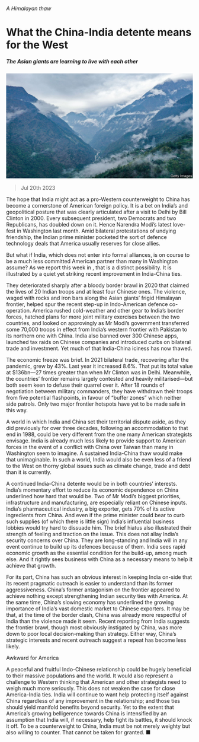 ###### A Himalayan thaw

# What the China-India detente means for the West 

##### The Asian giants are learning to live with each other 

![image](images/20230722_LDP501.jpg) 

> Jul 20th 2023 

The hope that India might act as a pro-Western counterweight to China has become a cornerstone of American foreign policy. It is a bet on India’s  and geopolitical posture that was clearly articulated after a visit to Delhi by Bill Clinton in 2000. Every subsequent president, two Democrats and two Republicans, has doubled down on it. Hence Narendra Modi’s latest love-fest in Washington last month. Amid bilateral protestations of undying friendship, the Indian prime minister pocketed the sort of defence technology deals that America usually reserves for close allies.

But what if India, which does not enter into formal alliances, is on course to be a much less committed American partner than many in Washington assume? As we report this week in , that is a distinct possibility. It is illustrated by a quiet yet striking recent improvement in India-China ties.

They deteriorated sharply after a bloody border brawl in 2020 that claimed the lives of 20 Indian troops and at least four Chinese ones. The violence, waged with rocks and iron bars along the Asian giants’ frigid Himalayan frontier, helped spur the recent step-up in Indo-American defence co-operation. America rushed cold-weather and other gear to India’s border forces, hatched plans for more joint military exercises between the two countries, and looked on approvingly as Mr Modi’s government transferred some 70,000 troops in effect from India’s western frontier with Pakistan to its northern one with China. India also banned over 300 Chinese apps, launched tax raids on Chinese companies and introduced curbs on bilateral trade and investment. Yet much of that India-China iciness has now thawed.

The economic freeze was brief. In 2021 bilateral trade, recovering after the pandemic, grew by 43%. Last year it increased 8.6%. That put its total value at $136bn—27 times greater than when Mr Clinton was in Delhi. Meanwhile, the countries’ frontier remains largely contested and heavily militarised—but both seem keen to defuse their quarrel over it. After 18 rounds of negotiation between military commanders, they have withdrawn their troops from five potential flashpoints, in favour of “buffer zones” which neither side patrols. Only two major frontier hotspots have yet to be made safe in this way.

A world in which India and China set their territorial dispute aside, as they did previously for over three decades, following an accommodation to that end in 1988, could be very different from the one many American strategists envisage. India is already much less likely to provide support to American forces in the event of a conflict with China over Taiwan than many in Washington seem to imagine. A sustained India-China thaw would make that unimaginable. In such a world, India would also be even less of a friend to the West on thorny global issues such as climate change, trade and debt than it is currently.

A continued India-China detente would be in both countries’ interests. India’s momentary effort to reduce its economic dependence on China underlined how hard that would be. Two of Mr Modi’s biggest priorities, infrastructure and manufacturing, are especially reliant on Chinese inputs. India’s pharmaceutical industry, a big exporter, gets 70% of its active ingredients from China. And even if the prime minister could bear to curb such supplies (of which there is little sign) India’s influential business lobbies would try hard to dissuade him. The brief hiatus also illustrated their strength of feeling and traction on the issue. This does not allay India’s security concerns over China. They are long-standing and India will in any event continue to build up its defences because of them. India sees rapid economic growth as the essential condition for the build-up, among much else. And it rightly sees business with China as a necessary means to help it achieve that growth. 

For its part, China has such an obvious interest in keeping India on-side that its recent pragmatic outreach is easier to understand than its former aggressiveness. China’s former antagonism on the frontier appeared to achieve nothing except strengthening Indian security ties with America. At the same time, China’s slowing economy has underlined the growing importance of India’s vast domestic market to Chinese exporters. It may be that, at the time of the border clash, China was already more respectful of India than the violence made it seem. Recent reporting from India suggests the frontier brawl, though most obviously instigated by China, was more down to poor local decision-making than strategy. Either way, China’s strategic interests and recent outreach suggest a repeat has become less likely.

Awkward for America

A peaceful and fruitful Indo-Chinese relationship could be hugely beneficial to their massive populations and the world. It would also represent a challenge to Western thinking that American and other strategists need to weigh much more seriously. This does not weaken the case for close America-India ties. India will continue to want help protecting itself against China regardless of any improvement in the relationship; and those ties should yield manifold benefits beyond security. Yet to the extent that America’s growing belligerence towards China is intensified by an assumption that India will, if necessary, help fight its battles, it should knock it off. To be a counterweight to China, India must be not merely weighty but also willing to counter. That cannot be taken for granted. ■

